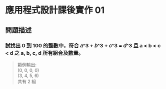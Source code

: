 # 應用程式設計課後實作 01

## 問題描述

### 試找出 0 到 100 的整數中，符合 𝑎^3 + 𝑏^3 + 𝑐^3 = 𝑑^3 且 a < b < c < d 之 a, b, c, d 所有組合及數量。
> 範例輸出:  
(0, 0, 0, 0)  
(3, 4, 5, 6)  
共有 2 組
